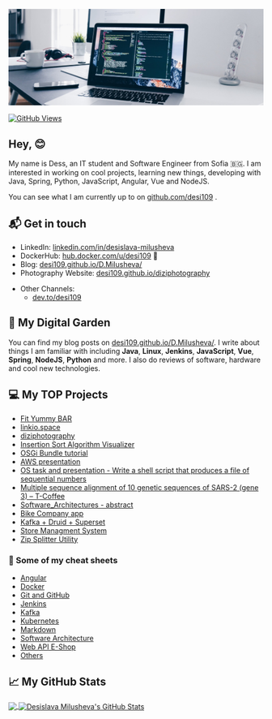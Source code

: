 [![desi109](https://github.com/desi109/desi109/blob/master/banner.jpg)][0]

[![GitHub Views](https://komarev.com/ghpvc/?username=desi109&color=blue)][1]


## Hey, 😊 ##

My name is Dess, an IT student and Software Engineer from Sofia 🇧🇬. I am interested in working on cool projects, learning new things, developing with Java, Spring, Python, JavaScript, Angular, Vue and NodeJS.

You can see what I am currently up to on [github.com/desi109][1] .

## 📬 Get in touch

<!-- - Web: [dmilusheva.me][1] -->
- LinkedIn: [linkedin.com/in/desislava-milusheva][2]
- DockerHub: [hub.docker.com/u/desi109][3] :whale:
- Blog: [desi109.github.io/D.Milusheva/][4]
- Photography Website: [desi109.github.io/diziphotography][12]
<!-- - YouTube: [youtube.com/desi109][11] -->
- Other Channels:
  - [dev.to/desi109][10]
 <!-- - [medium.com/@desi109][6]
  - [hashnode.com/@desi109][7] -->


## 🌳 My Digital Garden

You can find my blog posts on [desi109.github.io/D.Milusheva/][4]. I write about things I am familiar with including **Java**, **Linux**, **Jenkins**, **JavaScript**, **Vue**, **Spring**, **NodeJS**, **Python** and more. I also do reviews of software, hardware and cool new technologies.

## 💻 My TOP Projects
* [Fit Yummy BAR](https://github.com/desi109/fit-yummy-bar-project)
* [linkio.space](https://github.com/desi109/linkio-space)
* [diziphotography](https://github.com/desi109/diziphotography)
* [Insertion Sort Algorithm Visualizer](https://github.com/desi109/insertion-sort-algorithm-visualizer)
* [OSGi Bundle tutorial](https://github.com/desi109/osgi-and-java)
* [AWS presentation](https://github.com/desi109/aws-presentation/blob/master/Amazon%20Cloud%20Platform%20(AWS)%20-%20Desislava%20Milusheva%20.pdf)
* [OS task and presentation - Write a shell script that produces a file of sequential numbers](https://github.com/desi109/race-task/blob/master/Presentation/Course%20project_%20Operating%20Systems%20-%20Write%20a%20shell%20script%20that%20produces%20a%20file%20of%20sequential%20numbers.pdf)
* [Multiple sequence alignment of 10 genetic sequences of SARS-2 (gene 3) – T-Coffee](https://github.com/desi109/SARS-Cov-2-gene-3-multiple-sequence-alignment/blob/master/Course%20project_%20Bioinformatics%20-%20Multiple%20sequence%20alignment%20of%2010%20genetic%20sequences%20of%20SARS-2%20(gene%203)%20%E2%80%93%20T-Coffee.pdf)
* [Software_Architectures - abstract](https://github.com/desi109/software-architectures/blob/master/Software_Architectures--abstract/Software_Architectures-abstract-Desislava_Milusheva.pdf)
* [Bike Company app](https://github.com/desi109/bike-company-app)
* [Kafka + Druid + Superset](https://github.com/desi109/kafka-druid-superset/blob/master/Kafka%20%2B%20Druid%20%2B%20Superset.pptx)
* [Store Managment System](https://github.com/desi109/StoreManagmentSystem_CourseProject)
* [Zip Splitter Utility](https://github.com/desi109/zip-splitter)

### 📔 Some of my cheat sheets
* [Angular](https://github.com/desi109/cheat-sheets/tree/master/angular)
* [Docker](https://github.com/desi109/cheat-sheets/tree/master/docker)
* [Git and GitHub](https://github.com/desi109/cheat-sheets/tree/master/git-and-github-cheat-sheet)
* [Jenkins](https://github.com/desi109/cheat-sheets/tree/master/jenkins)
* [Kafka](https://github.com/desi109/cheat-sheets/tree/master/kafka)
* [Kubernetes](https://github.com/desi109/cheat-sheets/tree/master/kubernetes)
* [Markdown](https://github.com/desi109/cheat-sheets/tree/master/markdown_cheat_sheet)
* [Software Architecture](https://github.com/desi109/cheat-sheets/tree/master/software_architecture)
* [Web API E-Shop](https://github.com/desi109/cheat-sheets/tree/master/web_api_e-shop)
* [Others](https://github.com/desi109/cheat-sheets)

<!-- ## 🤜🏻🤛🏻 Support Me

You can support me and [buy me a coffee][8], if you want. 🙏🏻 -->

<!-- ## 📕 Latest Blog Posts -->

<!-- BLOG-POST-LIST:START -->
<!-- - [Start Over Again and Unmute All Twitter Users.](https://blog.natterstefan.me/start-over-again-and-unmute-all-twitter-users)
- [How to Use Multiple Node Version With asdf.](https://blog.natterstefan.me/how-to-use-multiple-node-version-with-asdf)
- [Git: Automatically Lint Your Code or Run Tests on `git push` with Git Hooks](https://blog.natterstefan.me/git-automatically-lint-your-code-or-run-tests-on-git-push-with-git-hooks)
- [How to Dockerize a NextJS application](https://blog.natterstefan.me/how-to-dockerize-a-nextjs-application)
- [My Favorite Visual Studio Code Extensions - Part I](https://blog.natterstefan.me/my-favorite-visual-studio-code-extensions-part-i) -->
<!-- BLOG-POST-LIST:END -->

<!-- ## :zap: Recent Activity -->

<!--START_SECTION:activity-->
<!-- 1. ❗️ Opened issue [#4](https://github.com/natterstefan/eslint-config-ns-ts/issues/4) in [natterstefan/eslint-config-ns-ts](https://github.com/natterstefan/eslint-config-ns-ts)
2. 🎉 Merged PR [#28](https://github.com/natterstefan/eslint-config-ns/pull/28) in [natterstefan/eslint-config-ns](https://github.com/natterstefan/eslint-config-ns)
3. 🗣 Commented on [#68](https://github.com/natterstefan/react-component-catalog/issues/68) in [natterstefan/react-component-catalog](https://github.com/natterstefan/react-component-catalog)
4. 💪 Opened PR [#28](https://github.com/natterstefan/eslint-config-ns/pull/28) in [natterstefan/eslint-config-ns](https://github.com/natterstefan/eslint-config-ns)
5. 🎉 Merged PR [#27](https://github.com/natterstefan/eslint-config-ns/pull/27) in [natterstefan/eslint-config-ns](https://github.com/natterstefan/eslint-config-ns) -->
<!--END_SECTION:activity-->

## &#x1f4c8; My GitHub Stats

<a href="https://github.com/desi109/desi109">
  <img align="center" src="https://github-readme-stats.vercel.app/api/top-langs/?username=desi109&theme=radical" />
</a>

<a href="https://github.com/desi109/desi109">
  <img align="center" src="https://github-readme-stats.vercel.app/api?username=desi109&theme=radical" alt="Desislava Milusheva's GitHub Stats" />
</a>

[0]:  https://github.com/desi109/desi109/blob/master/banner.jpeg
[1]: https://github.com/desi109
[2]: https://www.linkedin.com/in/desislava-milusheva-200574151/
[3]: https://hub.docker.com/u/desi109
[4]: https://desi109.github.io/D.Milusheva/
<!-- [5]: https://newsletter.natterstefan.me?utm_source=github.com&utm_medium=gh-profile-natterstefan&utm_campaign=natterstefan
[6]: https://medium.com/@desi109
[7]: https://hashnode.com/@natterstefan -->
[8]: https://nttr.st/2QoQhEb 
<!-- [9]: https://nttr.st/2YEatXb --> 
[10]: https://dev.to/desi109
[11]: fhttps://www.youtube.com/natterstefan?sub_confirmation=1
[12]: https://desi109.github.io/diziphotography



<!-- Here are some ideas to get you started:
- 🔭 I’m currently working on ...
- 🌱 I’m currently learning ...
- 👯 I’m looking to collaborate on ...
- 🤔 I’m looking for help with ...
- 💬 Ask me about ...
- 📫 How to reach me: ...
- 😄 Pronouns: ...
- ⚡ Fun fact: ...
-->
